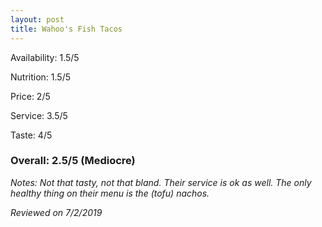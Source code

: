 ```yaml
---
layout: post
title: Wahoo's Fish Tacos
---
```


Availability: 1.5/5

Nutrition: 1.5/5

Price: 2/5

Service: 3.5/5

Taste: 4/5

### Overall: 2.5/5 (Mediocre)

*Notes: Not that tasty, not that bland. Their service is ok as well. The only healthy thing on their menu is the (tofu) nachos.*

*Reviewed on 7/2/2019*
